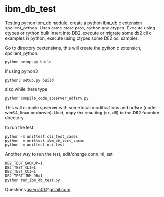 # ibm_db_test
Testing python ibm_db module, create a python ibm_db c extension spclient_python. Uses some store proc, cython and ctypes. Execute using ctypes or cython bulk insert into DB2, execute or migrate some db2 cli c examples in python, execute using ctypes some DB2 oci samples.

Go to directory cextensions, this will create the python c extension, spclient_python.
```
python setup.py build 
```
if using python3
```
python3 setup.py build 
```
also while there type
```
python compile_code_spserver_udfsrv.py
```
This will compile spserver with some local modifications and udfsrv (under win64, linux or darwin). Next, copy the resulting (so, dll) to the DB2 function directory

to run the test
```
python -m unittest cli_test_cases
python -m unittest ibm_db_test_cases
python -m unittest oci_test
```
Another way to run the test, edit/change conn.ini, set 
```
DB2_TEST_BACKUP=1
DB2_TEST_CLI=1
DB2_TEST_OCI=1
DB2_TEST_IBM_DB=1
python run_ibm_db_test.py
```
Questions asierra01@gmail.com
